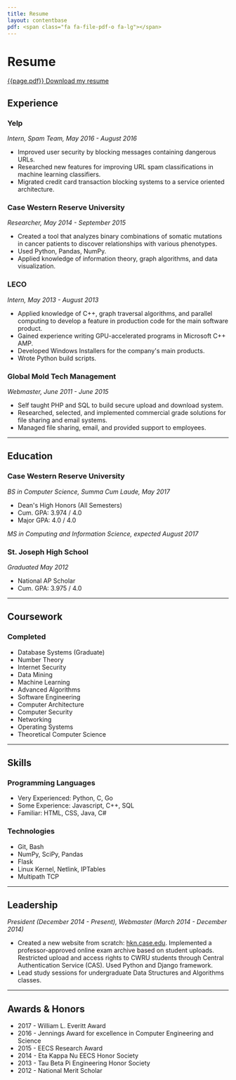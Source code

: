 ```yaml
---
title: Resume
layout: contentbase
pdf: <span class="fa fa-file-pdf-o fa-lg"></span>
---
```

Resume
======

[{{page.pdf}} Download my resume](/papers/Resume.pdf)

Experience
----------

### Yelp
*Intern, Spam Team, May 2016 - August 2016*

* Improved user security by blocking messages containing dangerous URLs.
* Researched new features for improving URL spam classifications in machine
  learning classifiers.
* Migrated credit card transaction blocking systems to a service oriented
  architecture.

### Case Western Reserve University
*Researcher, May 2014 - September 2015*

* Created a tool that analyzes binary combinations of somatic mutations in
  cancer patients to discover relationships with various phenotypes.
* Used Python, Pandas, NumPy.
* Applied knowledge of information theory, graph algorithms, and data
  visualization.

### LECO
*Intern, May 2013 - August 2013*

* Applied knowledge of C++, graph traversal algorithms, and parallel computing
  to develop a feature in production code for the main software product.
* Gained experience writing GPU-accelerated programs in Microsoft C++ AMP.
* Developed Windows Installers for the company's main products.
* Wrote Python build scripts.

### Global Mold Tech Management
*Webmaster, June 2011 - June 2015*

* Self taught PHP and SQL to build secure upload and download system.
* Researched, selected, and implemented commercial grade solutions for file
  sharing and email systems.
* Managed file sharing, email, and provided support to employees.

<hr>

Education
---------

### Case Western Reserve University
*BS in Computer Science, Summa Cum Laude, May 2017*

* Dean's High Honors (All Semesters)
* Cum. GPA: 3.974 / 4.0
* Major GPA: 4.0 / 4.0

*MS in Computing and Information Science, expected August 2017*

### St. Joseph High School
*Graduated May 2012*

* National AP Scholar
* Cum. GPA: 3.975 / 4.0

<hr>

Coursework
----------

### Completed

* Database Systems (Graduate)
* Number Theory
* Internet Security
* Data Mining
* Machine Learning
* Advanced Algorithms
* Software Engineering
* Computer Architecture
* Computer Security
* Networking
* Operating Systems
* Theoretical Computer Science

<hr>

Skills
------

### Programming Languages

* Very Experienced: Python, C, Go
* Some Experience: Javascript, C++, SQL
* Familiar: HTML, CSS, Java, C#

### Technologies

* Git, Bash
* NumPy, SciPy, Pandas
* Flask
* Linux Kernel, Netlink, IPTables
* Multipath TCP

<hr>

Leadership
----------
*President (December 2014 - Present), Webmaster (March 2014 - December 2014)*

* Created a new website from scratch: [hkn.case.edu](https://hkn.case.edu).
  Implemented a professor-approved online exam archive based on student uploads.
  Restricted upload and access rights to CWRU students through Central
  Authentication Service (CAS).  Used Python and Django framework.
* Lead study sessions for undergraduate Data Structures and Algorithms classes.

<hr>

Awards & Honors
---------------

* 2017 - William L. Everitt Award
* 2016 - Jennings Award for excellence in Computer Engineering and Science
* 2015 - EECS Research Award
* 2014 - Eta Kappa Nu EECS Honor Society
* 2013 - Tau Beta Pi Engineering Honor Society
* 2012 - National Merit Scholar
